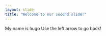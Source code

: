 ```yaml
---
layout: slide
title: "Welcome to our second slide!"
---
```

My name is hugo
Use the left arrow to go back!
